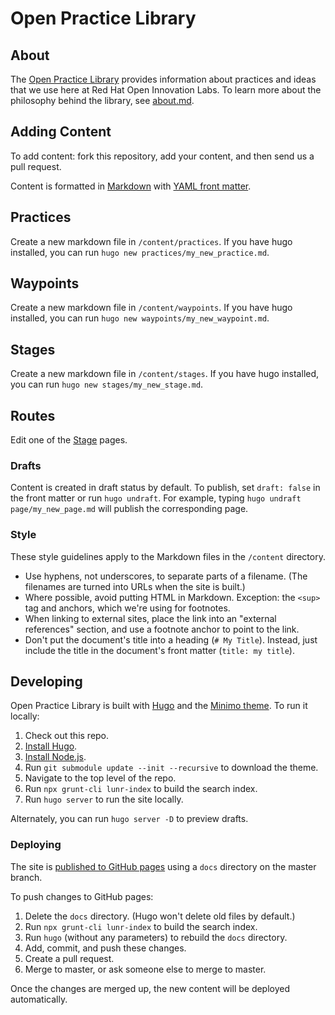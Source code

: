 # Open Practice Library

## About

The [Open Practice Library](https://rht-labs.github.io/practice-library/) provides information about practices and ideas that we use here at Red Hat Open Innovation Labs. To learn more about the philosophy behind the library, see [about.md](content/page/about.md).

## Adding Content

To add content: fork this repository, add your content, and then send us a pull request.

Content is formatted in [Markdown](http://commonmark.org/help/) with [YAML front matter](https://gohugo.io/content-management/front-matter/).

## Practices

Create a new markdown file in `/content/practices`. If you have hugo installed, you can run `hugo new practices/my_new_practice.md`.

## Waypoints

Create a new markdown file in `/content/waypoints`. If you have hugo installed, you can run `hugo new waypoints/my_new_waypoint.md`.

## Stages
Create a new markdown file in `/content/stages`. If you have hugo installed, you can run `hugo new stages/my_new_stage.md`.

## Routes
Edit one of the [Stage](/stages) pages.

### Drafts

Content is created in draft status by default. To publish, set `draft: false` in the front matter or run `hugo undraft`. For example, typing `hugo undraft page/my_new_page.md` will publish the corresponding page.

### Style

These style guidelines apply to the Markdown files in the `/content` directory.

- Use hyphens, not underscores, to separate parts of a filename. (The filenames are turned into URLs when the site is built.)
- Where possible, avoid putting HTML in Markdown. Exception: the `<sup>` tag and anchors, which we're using for footnotes.
- When linking to external sites, place the link into an "external references" section, and use a footnote anchor to point to the link.
- Don't put the document's title into a heading (`# My Title`). Instead, just include the title in the document's front matter (`title: my title`).

## Developing

Open Practice Library is built with [Hugo](http://gohugo.io/) and the [Minimo theme](https://minimo.netlify.com/). To run it locally:

1. Check out this repo.
2. [Install Hugo](https://gohugo.io/getting-started/installing/).
3. [Install Node.js](https://nodejs.org/en/download/).
4. Run `git submodule update --init --recursive` to download the theme.
5. Navigate to the top level of the repo.
6. Run `npx grunt-cli lunr-index` to build the search index.
7. Run `hugo server` to run the site locally.

Alternately, you can run `hugo server -D` to preview drafts.

### Deploying

The site is [published to GitHub pages](https://help.github.com/articles/configuring-a-publishing-source-for-github-pages/#publishing-your-github-pages-site-from-a-docs-folder-on-your-master-branch) using a `docs` directory on the master branch.

To push changes to GitHub pages:

1. Delete the `docs` directory. (Hugo won't delete old files by default.)
2. Run `npx grunt-cli lunr-index` to build the search index.
3. Run `hugo` (without any parameters) to rebuild the `docs` directory.
4. Add, commit, and push these changes.
5. Create a pull request.
6. Merge to master, or ask someone else to merge to master.

Once the changes are merged up, the new content will be deployed automatically.
